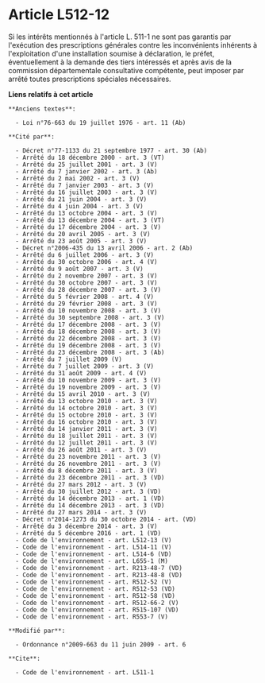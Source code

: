 # Article L512-12

Si les intérêts mentionnés à l'article L. 511-1 ne sont pas garantis par l'exécution des prescriptions générales contre les
inconvénients inhérents à l'exploitation d'une installation soumise à déclaration, le préfet, éventuellement à la demande des
tiers intéressés et après avis de la commission départementale consultative compétente, peut imposer par arrêté toutes
prescriptions spéciales nécessaires.

**Liens relatifs à cet article**

	**Anciens textes**:

	  - Loi n°76-663 du 19 juillet 1976 - art. 11 (Ab)

	**Cité par**:

	  - Décret n°77-1133 du 21 septembre 1977 - art. 30 (Ab)
	  - Arrêté du 18 décembre 2000 - art. 3 (VT)
	  - Arrêté du 25 juillet 2001 - art. 3 (V)
	  - Arrêté du 7 janvier 2002 - art. 3 (Ab)
	  - Arrêté du 2 mai 2002 - art. 3 (V)
	  - Arrêté du 7 janvier 2003 - art. 3 (V)
	  - Arrêté du 16 juillet 2003 - art. 3 (V)
	  - Arrêté du 21 juin 2004 - art. 3 (V)
	  - Arrêté du 4 juin 2004 - art. 3 (V)
	  - Arrêté du 13 octobre 2004 - art. 3 (V)
	  - Arrêté du 13 décembre 2004 - art. 3 (VT)
	  - Arrêté du 17 décembre 2004 - art. 3 (V)
	  - Arrêté du 20 avril 2005 - art. 3 (V)
	  - Arrêté du 23 août 2005 - art. 3 (V)
	  - Décret n°2006-435 du 13 avril 2006 - art. 2 (Ab)
	  - Arrêté du 6 juillet 2006 - art. 3 (V)
	  - Arrêté du 30 octobre 2006 - art. 4 (V)
	  - Arrêté du 9 août 2007 - art. 3 (V)
	  - Arrêté du 2 novembre 2007 - art. 3 (V)
	  - Arrêté du 30 octobre 2007 - art. 3 (V)
	  - Arrêté du 28 décembre 2007 - art. 3 (V)
	  - Arrêté du 5 février 2008 - art. 4 (V)
	  - Arrêté du 29 février 2008 - art. 3 (V)
	  - Arrêté du 10 novembre 2008 - art. 3 (V)
	  - Arrêté du 30 septembre 2008 - art. 3 (V)
	  - Arrêté du 17 décembre 2008 - art. 3 (V)
	  - Arrêté du 18 décembre 2008 - art. 3 (V)
	  - Arrêté du 22 décembre 2008 - art. 3 (V)
	  - Arrêté du 19 décembre 2008 - art. 3 (V)
	  - Arrêté du 23 décembre 2008 - art. 3 (Ab)
	  - Arrêté du 7 juillet 2009 (V)
	  - Arrêté du 7 juillet 2009 - art. 3 (V)
	  - Arrêté du 31 août 2009 - art. 4 (V)
	  - Arrêté du 10 novembre 2009 - art. 3 (V)
	  - Arrêté du 19 novembre 2009 - art. 3 (V)
	  - Arrêté du 15 avril 2010 - art. 3 (V)
	  - Arrêté du 13 octobre 2010 - art. 3 (V)
	  - Arrêté du 14 octobre 2010 - art. 3 (V)
	  - Arrêté du 15 octobre 2010 - art. 3 (V)
	  - Arrêté du 16 octobre 2010 - art. 3 (V)
	  - Arrêté du 14 janvier 2011 - art. 3 (V)
	  - Arrêté du 18 juillet 2011 - art. 3 (V)
	  - Arrêté du 12 juillet 2011 - art. 3 (V)
	  - Arrêté du 26 août 2011 - art. 3 (V)
	  - Arrêté du 23 novembre 2011 - art. 3 (V)
	  - Arrêté du 26 novembre 2011 - art. 3 (V)
	  - Arrêté du 8 décembre 2011 - art. 3 (V)
	  - Arrêté du 23 décembre 2011 - art. 3 (VD)
	  - Arrêté du 27 mars 2012 - art. 3 (V)
	  - Arrêté du 30 juillet 2012 - art. 3 (VD)
	  - Arrêté du 14 décembre 2013 - art. 1 (VD)
	  - Arrêté du 14 décembre 2013 - art. 3 (VD)
	  - Arrêté du 27 mars 2014 - art. 3 (V)
	  - Décret n°2014-1273 du 30 octobre 2014 - art. (VD)
	  - Arrêté du 3 décembre 2014 - art. 3 (V)
	  - Arrêté du 5 décembre 2016 - art. 1 (VD)
	  - Code de l'environnement - art. L512-13 (V)
	  - Code de l'environnement - art. L514-11 (V)
	  - Code de l'environnement - art. L514-6 (VD)
	  - Code de l'environnement - art. L655-1 (M)
	  - Code de l'environnement - art. R213-48-7 (VD)
	  - Code de l'environnement - art. R213-48-8 (VD)
	  - Code de l'environnement - art. R512-52 (V)
	  - Code de l'environnement - art. R512-53 (VD)
	  - Code de l'environnement - art. R512-58 (VD)
	  - Code de l'environnement - art. R512-66-2 (V)
	  - Code de l'environnement - art. R515-107 (VD)
	  - Code de l'environnement - art. R553-7 (V)

	**Modifié par**:

	  - Ordonnance n°2009-663 du 11 juin 2009 - art. 6

	**Cite**:

	  - Code de l'environnement - art. L511-1
